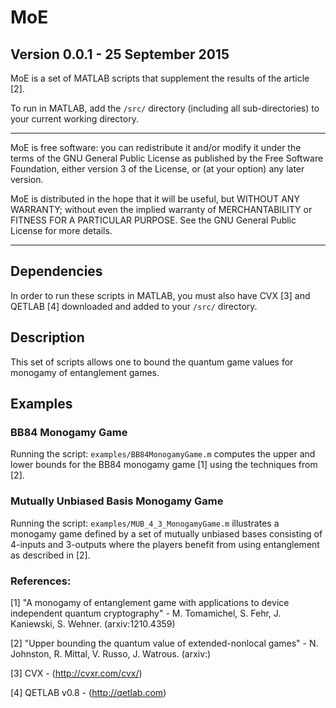 # MoE
## Version 0.0.1 - 25 September 2015

MoE is a set of MATLAB scripts that supplement the results of the article [2]. 

To run in MATLAB, add the ```/src/``` directory (including all sub-directories) to your current working directory. 

---
MoE is free software: you can redistribute it and/or modify
it under the terms of the GNU General Public License as published by
the Free Software Foundation, either version 3 of the License, or
(at your option) any later version.

MoE is distributed in the hope that it will be useful,
but WITHOUT ANY WARRANTY; without even the implied warranty of
MERCHANTABILITY or FITNESS FOR A PARTICULAR PURPOSE.  See the
GNU General Public License for more details.

---

## Dependencies
In order to run these scripts in MATLAB, you must also have CVX [3] and QETLAB [4] downloaded and added to your ```/src/``` directory. 

## Description

This set of scripts allows one to bound the quantum game values for monogamy of entanglement games.  

## Examples

### BB84 Monogamy Game

Running the script: ```examples/BB84MonogamyGame.m``` computes the upper and lower bounds for the BB84 monogamy game [1] using the techniques from [2].

### Mutually Unbiased Basis Monogamy Game

Running the script: ```examples/MUB_4_3_MonogamyGame.m``` illustrates a monogamy game defined by a set of mutually unbiased bases consisting of 4-inputs and 3-outputs 
where the players benefit from using entanglement as described in [2].

### References:

[1] "A monogamy of entanglement game with applications to device independent
      quantum cryptography" - M. Tomamichel, S. Fehr, J. Kaniewski, S. Wehner.
	  (arxiv:1210.4359)

[2] "Upper bounding the quantum value of extended-nonlocal games" - N. Johnston,
     R. Mittal, V. Russo, J. Watrous. (arxiv:)
	 
[3] CVX - (http://cvxr.com/cvx/)

[4] QETLAB v0.8 - (http://qetlab.com)	 